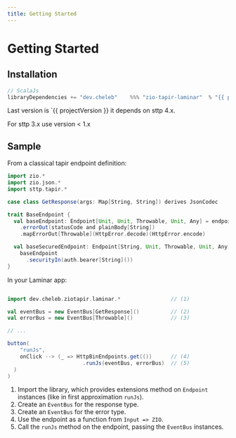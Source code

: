 ```yaml
---
title: Getting Started
---
```

# Getting Started

## Installation


```sbt
// ScalaJs
libraryDependencies += "dev.cheleb"    %%% "zio-tapir-laminar"  % "{{ projectVersion}}"
```

Last version is `{{ projectVersion }} it depends on sttp 4.x.

For sttp 3.x use version < 1.x


## Sample

From a classical tapir endpoint definition:



```scala sc:nocompile
import zio.*
import zio.json.*
import sttp.tapir.*

case class GetResponse(args: Map[String, String]) derives JsonCodec

trait BaseEndpoint {
  val baseEndpoint: Endpoint[Unit, Unit, Throwable, Unit, Any] = endpoint
    .errorOut(statusCode and plainBody[String])
    .mapErrorOut[Throwable](HttpError.decode)(HttpError.encode)

  val baseSecuredEndpoint: Endpoint[String, Unit, Throwable, Unit, Any] =
    baseEndpoint
      .securityIn(auth.bearer[String]())
}

```

In your Laminar app:

```scala sc:nocompile

import dev.cheleb.ziotapir.laminar.*                // (1)

val eventBus = new EventBus[GetResponse]()          // (2)
val errorBus = new EventBus[Throwable]()            // (3)

// ...

button(
    "runJs",
    onClick --> (_ => HttpBinEndpoints.get(())      // (4)
                        .runJs(eventBus, errorBus)  // (5)
  )
)
```

1. Import the library, which provides extensions method on `Endpoint` instances (like in first approximation `runJs`).
2. Create an `EventBus` for the response type.
3. Create an `EventBus` for the error type.
4. Use the endpoint as a function from `Input => ZIO`.
5. Call the `runJs` method on the endpoint, passing the `EventBus` instances.